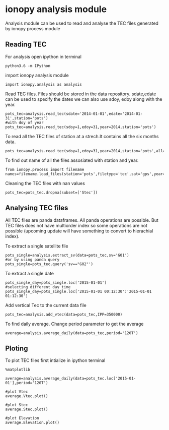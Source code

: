 # ionopy analysis module

Analysis module can be used to read and analyse the TEC files generated by ionopy process module

## Reading TEC

For analysis open ipython in terminal

```
python3.6 -m IPython
```

import ionopy analysis module

```
import ionopy.analysis as analysis
```

Read TEC files. Files should be stored in the data repository. sdate,edate can be used to specify the dates we can also use sdoy, edoy along with the year.

```
pots_tec=analysis.read_tec(sdate='2014-01-01',edate='2014-01-31',station='pots')
#with doy of year
pots_tec=analysis.read_tec(sdoy=1,edoy=31,year=2014,station='pots')
```

To read all the TEC files of station at a strech.It contains all the six months data.

```
pots_tec=analysis.read_tec(sdoy=1,edoy=31,year=2014,station='pots',all=True)
```

To find out name of all the files assosiated with station and year.

```
from ionopy.process import filename
names=filename.load_files(station='pots',filetype='tec',sat='gps',year=2014)
```

Cleaning the TEC files with nan values

```
pots_tec=pots_tec.dropna(subset=['Stec']) 
```
## Analysing TEC files

All TEC files are panda dataframes. All panda operations are possible. But TEC files does not have multiorder index so some operations are not possible (upcoming update will have something to convert to hierachial index).

To extract a single satellite file

```
pots_single=analysis.extract_sv(data=pots_tec,sv='G01') 
#or by using panda query
pots_single=pots_tec.query('sv=="G02"') 
```
To extract a single date
```
pots_single_day=pots_single.loc['2015-01-01']
#selecting different day time
pots_single_day=pots_single.loc['2015-01-01 00:12:30':'2015-01-01 01:12:30']
```

Add vertical Tec to the current data file

```
pots_tec=analysis.add_vtec(data=pots_tec,IPP=350000)
```

To find daily average. Change period parameter to get the average

```
average=analysis.average_daily(data=pots_tec,period='120T')
```

## Ploting

To plot TEC files first intialize in ipython terminal

```
%matplotlib
```
```
average=analysis.average_daily(data=pots_tec.loc['2015-01-01'],period='120T') 

#plot Vtec
average.Vtec.plot()

#plot Stec
average.Stec.plot()

#plot Elevation
average.Elevation.plot()

```

